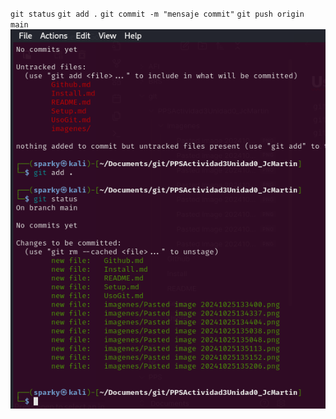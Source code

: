 `git status`
`git add .`
`git commit -m "mensaje commit"`
`git push origin main`
![](imagenes/Pasted%20image%2020241025140417.png)